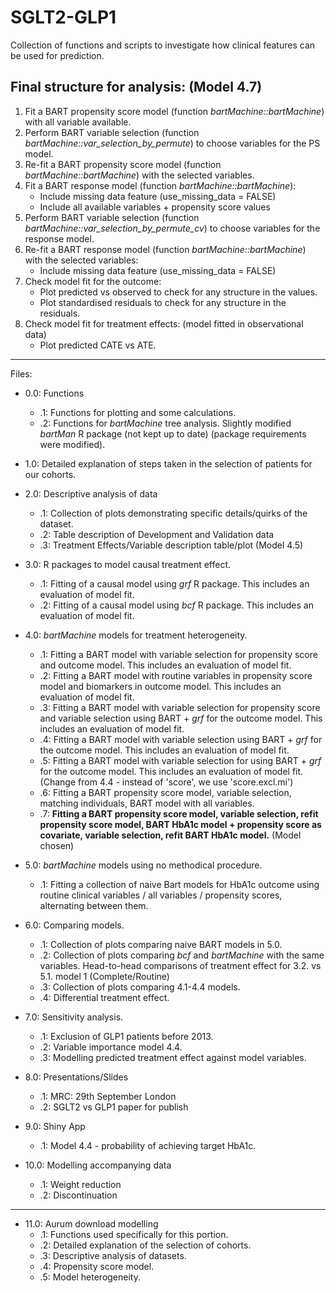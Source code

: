 # SGLT2-GLP1
Collection of functions and scripts to investigate how clinical features can be used for prediction.

## Final structure for analysis: (Model 4.7)

1. Fit a BART propensity score model (function _bartMachine::bartMachine_) with all variable available.
2. Perform BART variable selection (function _bartMachine::var_selection_by_permute_) to choose variables for the PS model.
3. Re-fit a BART propensity score model (function _bartMachine::bartMachine_) with the selected variables.
4. Fit a BART response model (function _bartMachine::bartMachine_):
    - Include missing data feature (use_missing_data = FALSE)
    - Include all available variables + propensity score values
5. Perform BART variable selection (function _bartMachine::var_selection_by_permute_cv_) to choose variables for the response model.
6. Re-fit a BART response model (function _bartMachine::bartMachine_) with the selected variables:
    - Include missing data feature (use_missing_data = FALSE)
7. Check model fit for the outcome:
    - Plot predicted vs observed to check for any structure in the values.
    - Plot standardised residuals to check for any structure in the residuals.
8. Check model fit for treatment effects: (model fitted in observational data)
    - Plot predicted CATE vs ATE.


---

Files:
- 0.0: Functions
    - .1: Functions for plotting and some calculations.
    - .2: Functions for _bartMachine_ tree analysis. Slightly modified _bartMan_ R package (not kept up to date) (package requirements were modified).
    
- 1.0: Detailed explanation of steps taken in the selection of patients for our cohorts.

- 2.0: Descriptive analysis of data
    - .1: Collection of plots demonstrating specific details/quirks of the dataset.
    - .2: Table description of Development and Validation data
    - .3: Treatment Effects/Variable description table/plot (Model 4.5)

- 3.0: R packages to model causal treatment effect.
    - .1: Fitting of a causal model using _grf_ R package. This includes an evaluation of model fit.
    - .2: Fitting of a causal model using _bcf_ R package. This includes an evaluation of model fit.
    
- 4.0: _bartMachine_ models for treatment heterogeneity. 
    - .1: Fitting a BART model with variable selection for propensity score and outcome model. This includes an evaluation of model fit.
    - .2: Fitting a BART model with routine variables in propensity score model and biomarkers in outcome model. This includes an evaluation of model fit.
    - .3: Fitting a BART model with variable selection for propensity score and variable selection using BART + _grf_ for the outcome model. This includes an evaluation of model fit.
    - .4: Fitting a BART model with variable selection using BART + _grf_ for the outcome model. This includes an evaluation of model fit.
    - .5: Fitting a BART model with variable selection for using BART + _grf_ for the outcome model. This includes an evaluation of model fit. (Change from 4.4 - instead of 'score', we use 'score.excl.mi')
    - .6: Fitting a BART propensity score model, variable selection, matching individuals, BART model with all variables.
    - .7: **Fitting a BART propensity score model, variable selection, refit propensity score model, BART HbA1c model + propensity score as covariate, variable selection, refit BART HbA1c model.** (Model chosen) 
    
- 5.0: _bartMachine_ models using no methodical procedure.
    - .1: Fitting a collection of naive Bart models for HbA1c outcome using routine clinical variables / all variables / propensity scores, alternating between them.
    
- 6.0: Comparing models.
    - .1: Collection of plots comparing naive BART models in 5.0.
    - .2: Collection of plots comparing _bcf_ and _bartMachine_ with the same variables. Head-to-head comparisons of treatment effect for 3.2. vs 5.1. model 1 (Complete/Routine)
    - .3: Collection of plots comparing 4.1-4.4 models.
    - .4: Differential treatment effect.

- 7.0: Sensitivity analysis.
    - .1: Exclusion of GLP1 patients before 2013.
    - .2: Variable importance model 4.4.
    - .3: Modelling predicted treatment effect against model variables.
    
- 8.0: Presentations/Slides
    - .1: MRC: 29th September London
    - .2: SGLT2 vs GLP1 paper for publish
    
- 9.0: Shiny App
    - .1: Model 4.4 - probability of achieving target HbA1c.
    
- 10.0: Modelling accompanying data
    - .1: Weight reduction
    - .2: Discontinuation
    
---

- 11.0: Aurum download modelling
    - .1: Functions used specifically for this portion.
    - .2: Detailed explanation of the selection of cohorts.
    - .3: Descriptive analysis of datasets.
    - .4: Propensity score model.
    - .5: Model heterogeneity.


    

